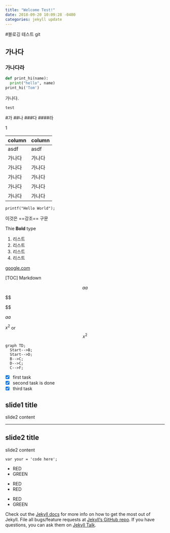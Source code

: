 ```yaml
---
title: "Welcome Test!"
date: 2018-09-20 10:09:28 -0400
categories: jekyll update
---
```


#블로깅 테스트 git
## 가나다 
### 가나다라

```python
def print_hi(name):
  print("hello", name)
print_hi('Tom')
```

가나다.
```
test
```
#가
##나
###다
####라

1

| column | column |
|--------|--------|
| asdf   |   asdf |
| 가나다   | 가나다|
| 가나다   | 가나다|
| 가나다   | 가나다|
| 가나다   | 가나다|
| 가나다   | 가나다|


```
printf("Hello World");
```

이것은 ==강조== 구문

Thie **Bold** type


1. 리스트 
2. 리스트
3. 리스트
4. 리스트

[google.com](http://google.com)



[TOC]
Markdown

$$$$$$
aa
$$$$$$

$$

$$

*aa*




$x^2$ or $$x^2$$

```mermaid
graph TD;
  Start-->B;
  Start-->D;
  B-->C;
  D-->C;
  C-->F;
```

- [x] first task
- [x] second task is done
- [x] third task

## slide1 title

slide2 content

***

## slide2 title

slide2 content

```
var your = 'code here';
```

* RED
* GREEN

- RED
- RED


+ RED
+ GREEN



Check out the [Jekyll docs][jekyll-docs] for more info on how to get the most out of Jekyll. File all bugs/feature requests at [Jekyll’s GitHub repo][jekyll-gh]. If you have questions, you can ask them on [Jekyll Talk][jekyll-talk].

[jekyll-docs]: https://jekyllrb.com/docs/home
[jekyll-gh]:   https://github.com/jekyll/jekyll
[jekyll-talk]: https://talk.jekyllrb.com/
